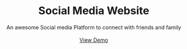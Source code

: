 <!-- PROJECT LOGO -->
<br />
<div align="center">
  
  <h1 align="center">Social Media Website</h1>

  <p align="center">
    An awesome Social media Platform to connect with friends and family
    <br />
    <br />
    <a href="https://nikitavishwakarma0322.github.io/Social-Media-Website/" target="_blank">View Demo</a>
  </p>
</div>
